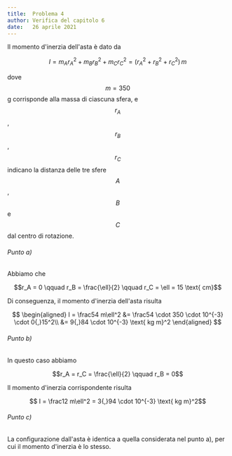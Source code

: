 ```yaml
---
title:  Problema 4
author: Verifica del capitolo 6
date:   26 aprile 2021
---
```

Il momento d'inerzia dell'asta è dato da

$$
  I = m_Ar_A^2 + m_Br_B^2 + m_Cr_C^2 = (r_A^2 + r_B^2 + r_C^2)\,m
$$

dove $$m = 350$$ g corrisponde alla massa di ciascuna sfera, e $$r_A$$, $$r_B$$, $$r_C$$ indicano la distanza delle tre sfere $$A$$, $$B$$ e $$C$$ dal centro di rotazione.

###### Punto a)

Abbiamo che

$$r_A = 0 \qquad r_B = \frac{\ell}{2} \qquad r_C = \ell = 15 \text{ cm}$$

Di conseguenza, il momento d'inerzia dell'asta risulta

$$
\begin{aligned}
  I = \frac54 m\ell^2 &= \frac54 \cdot 350 \cdot 10^{-3} \cdot 0{,}15^2\\
                      &= 9{,}84 \cdot 10^{-3} \text{ kg m}^2
\end{aligned}
$$

###### Punto b)

In questo caso abbiamo

$$r_A = r_C = \frac{\ell}{2} \qquad r_B = 0$$

Il momento d'inerzia corrispondente risulta

$$ I = \frac12 m\ell^2 = 3{,}94 \cdot 10^{-3} \text{ kg m}^2$$

###### Punto c)

La configurazione dall'asta è identica a quella considerata nel punto a), per cui il momento d'inerzia è lo stesso.
